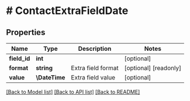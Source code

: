 # # ContactExtraFieldDate

## Properties

Name | Type | Description | Notes
------------ | ------------- | ------------- | -------------
**field_id** | **int** |  | [optional]
**format** | **string** | Extra field format | [optional] [readonly]
**value** | **\DateTime** | Extra field value | [optional]

[[Back to Model list]](../../README.md#models) [[Back to API list]](../../README.md#endpoints) [[Back to README]](../../README.md)
